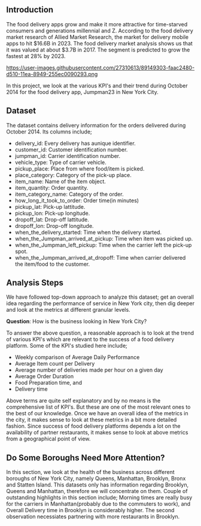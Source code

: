 ## Introduction

The food delivery apps grow and make it more attractive for time-starved consumers and generations millennial and Z. According to the food delivery market research of Allied Market Research, the market for delivery mobile apps to hit $16.6B in 2023. The food delivery market analysis shows us that it was valued at about $3.7B in 2017. The segment is predicted to grow the fastest at 28% by 2023. 

https://user-images.githubusercontent.com/27310613/89149303-faac2480-d510-11ea-8949-255ec0090293.png




In this project, we look at the various KPI's and their trend during October 2014 for the food delivery app, Jumpman23 in New York City.

## Dataset

The dataset contains delivery information for the orders delivered during October 2014. Its columns include;

* delivery_id: Every delivery has aunique identifier.
* customer_id: Customer identification number.
* jumpman_id: Carrier identification number.
* vehicle_type: Type of carrier vehicle. 
* pickup_place: Place from where food/item is picked.
* place_category: Category of the pick-up place.
* item_name: Name of the item object.
* item_quantity: Order quantity.
* item_category_name: Category of the order.
* how_long_it_took_to_order: Order time(in minutes)
* pickup_lat: Pick-up lattitude.
* pickup_lon: Pick-up longitude.
* dropoff_lat: Drop-off lattitude.
* dropoff_lon: Drop-off longitude.
* when_the_delivery_started: Time when the delivery started.
* when_the_Jumpman_arrived_at_pickup: Time when item was picked up.
* when_the_Jumpman_left_pickup: Time when the carrier left the pick-up spot.
* when_the_Jumpman_arrived_at_dropoff: Time when carrier delivered the item/food to the customer.

## Analysis Steps

We have followed top-down approach to analyze this dataset; get an overall idea regarding the performance of service in New York city, then dig deeper and look at the metrics at different granular levels.

**Question**: How is the business looking in New York City?

To answer the above question, a reasonable approach is to look at the trend of various KPI's which are relevant to the success of a food delivery platform. Some of the KPI's studied here include; 

* Weekly comparison of Average Daily Performance
* Average Item count per Delivery
* Average number of deliveries made per hour on a given day
* Average Order Duration
* Food Preparation time, and 
* Delivery time

Above terms are quite self explanatory and by no means is the comprehensive list of KPI's. But these are one of the most relevant ones to the best of our knowledge. Once we have an overall idea of the metrics in the city, it makes sense to look at these metrics in a bit more detailed fashion. Since success of food delivery platforms depends a lot on the availability of partner restaurants, it makes sense to look at above metrics from a geographical point of view.

## Do Some Boroughs Need More Attention?

In this section, we look at the health of the business across different boroughs of New York City, namely Queens, Manhattan, Brooklyn, Bronx and Statten Island. This datasets only has information regarding Brooklyn, Queens and Manhattan, therefore we will concentrate on them. Couple of outstanding highlights in this section include; Morning times are really busy for the carriers in Manhattan(probably due to the commuters to work), and  Overall Delivery time in Brooklyn is considerably higher. The second observation necessiates partnering with more restaurants in Brooklyn. 
